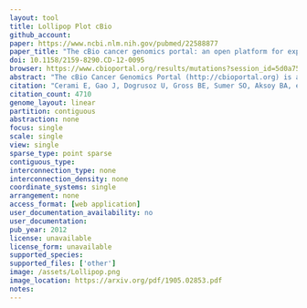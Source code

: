 ```yaml
---
layout: tool 
title: Lollipop Plot cBio
github_account: 
paper: https://www.ncbi.nlm.nih.gov/pubmed/22588877
paper_title: "The cBio cancer genomics portal: an open platform for exploring multidimensional cancer genomics data."
doi: 10.1158/2159-8290.CD-12-0095
browser: https://www.cbioportal.org/results/mutations?session_id=5d0a75b0e4b0ab41378767ca
abstract: "The cBio Cancer Genomics Portal (http://cbioportal.org) is an open-access resource for interactive exploration of multidimensional cancer genomics data sets, currently providing access to data from more than 5,000 tumor samples from 20 cancer studies. The cBio Cancer Genomics Portal significantly lowers the barriers between complex genomic data and cancer researchers who want rapid, intuitive, and high-quality access to molecular profiles and clinical attributes from large-scale cancer genomics projects and empowers researchers to translate these rich data sets into biologic insights and clinical applications."
citation: "Cerami E, Gao J, Dogrusoz U, Gross BE, Sumer SO, Aksoy BA, et al. The cBio cancer genomics portal: an open platform for exploring multidimensional cancer genomics data. Cancer Discov. AACR; 2012;2: 401–404."
citation_count: 4710
genome_layout: linear
partition: contiguous
abstraction: none
focus: single
scale: single 
view: single
sparse_type: point sparse
contiguous_type: 
interconnection_type: none
interconnection_density: none
coordinate_systems: single
arrangement: none
access_format: [web application]
user_documentation_availability: no
user_documentation: 
pub_year: 2012
license: unavailable
license_form: unavailable
supported_species: 
supported_files: ['other']
image: /assets/Lollipop.png
image_location: https://arxiv.org/pdf/1905.02853.pdf
notes: 
---
```

